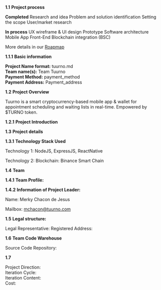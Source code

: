 **1.1** **Project process** 

**Completed**
Research and idea
Problem and solution identification
Setting the scope
User/market research

**In process**
UX wireframe & UI design
Prototype
Software architecture
Mobile App Front-End
Blockchain integration (BSC)

More details in our [Roapmap](https://tuurno.com/#roadmap)

**1.1.1** **Basic information**

**Project Name format:** tuurno.md  
**Team name(s):** Team Tuurno  
**Payment Method:** payment_method  
**Payment Address:** Payment_address  

**1.2** **Project Overview**  

Tuurno is a smart cryptocurrency-based mobile app & wallet for appointment scheduling and waiting lists in real-time. Empowered by $TURNO token.

**1.2.1** **Project Introduction**

**1.3** **Project details**  

**1.3.1** **Technology Stack Used**  

Technology 1:  NodeJS, ExpressJS, ReactNative

Technology 2:  Blockchain: Binance Smart Chain

**1.4** **Team**  

**1.4.1** **Team Profile:**  

**1.4.2** **Information of Project Leader:** 

Name: Merky Chacon de Jesus

Mailbox: mchacon@tuurno.com

**1.5**   **Legal structure:**  

Legal Representative: 
Registered Address:  

**1.6** **Team Code Warehouse**  

Source Code Repository:  

**1.7**  

Project Direction:   
Iteration Cycle:   
Iteration Content:  
Cost:

